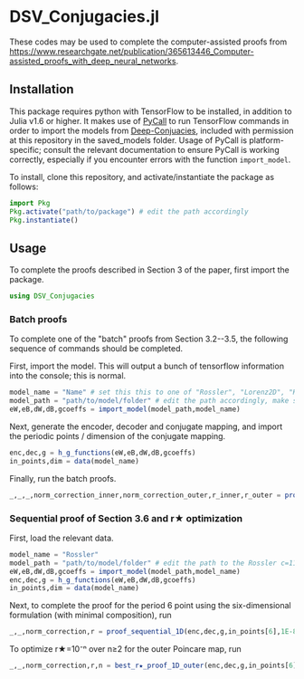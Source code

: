# DSV_Conjugacies.jl
These codes may be used to complete the computer-assisted proofs from https://www.researchgate.net/publication/365613446_Computer-assisted_proofs_with_deep_neural_networks.

## Installation
This package requires python with TensorFlow to be installed, in addition to Julia v1.6 or higher. It makes use of [PyCall](https://github.com/JuliaPy/PyCall.jl) to run TensorFlow commands in order to import the models from [Deep-Conjuacies](https://github.com/jbramburger/Deep-Conjugacies), included with permission at this repository in the saved_models folder. Usage of PyCall is platform-specific; consult the relevant documentation to ensure PyCall is working correctly, especially if you encounter errors with the function `import_model`.

To install, clone this repository, and activate/instantiate the package as follows:
```julia
import Pkg
Pkg.activate("path/to/package") # edit the path accordingly
Pkg.instantiate()
```

## Usage
To complete the proofs described in Section 3 of the paper, first import the package.

```julia
using DSV_Conjugacies
```

### Batch proofs

To complete one of the "batch" proofs from Section 3.2--3.5, the following sequence of commands should be completed.

First, import the model. This will output a bunch of tensorflow information into the console; this is normal.
```julia
model_name = "Name" # set this this to one of "Rossler", "Lorenz2D", "Kuramoto1D" or "MackeyGlass"
model_path = "path/to/model/folder" # edit the path accordingly, make sure the model matches with model_name
eW,eB,dW,dB,gcoeffs = import_model(model_path,model_name)
```

Next, generate the encoder, decoder and conjugate mapping, and import the periodic points / dimension of the conjugate mapping.
```julia
enc,dec,g = h_g_functions(eW,eB,dW,dB,gcoeffs)
in_points,dim = data(model_name)
```

Finally, run the batch proofs.
```julia
_,_,_,norm_correction_inner,norm_correction_outer,r_inner,r_outer = proofs(end,dec,g,in_points,r★,dim)  # set r★ as in the paper.
```

### Sequential proof of Section 3.6 and r★ optimization
First, load the relevant data.
```julia
model_name = "Rossler"
model_path = "path/to/model/folder" # edit the path to the Rossler c=11 model folder.
eW,eB,dW,dB,gcoeffs = import_model(model_path,model_name)
enc,dec,g = h_g_functions(eW,eB,dW,dB,gcoeffs)
in_points,dim = data(model_name)
```

Next, to complete the proof for the period 6 point using the six-dimensional formulation (with minimal composition), run 
````julia
_,_,norm_correction,r = proof_sequential_1D(enc,dec,g,in_points[6],1E-8)
````

To optimize r★=10⁻ⁿ over n≥2 for the outer Poincare map, run 
```julia
_,_,norm_correction,r,n = best_r★_proof_1D_outer(enc,dec,g,in_points[6])
```
